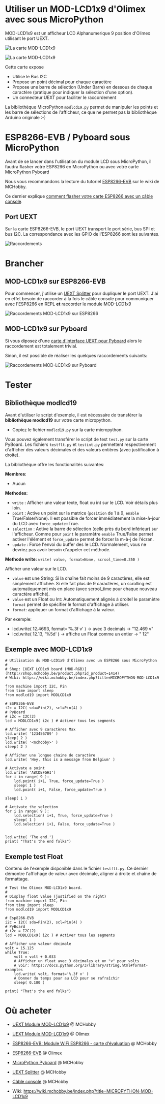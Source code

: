 # Utiliser un MOD-LCD1x9 d'Olimex avec sous MicroPython

MOD-LCD1x9 est un afficheur LCD Alphanumerique 9 position d'Olimex utilisant le port UEXT.

![La carte MOD-LCD1x9](docs/_static/mod-lcd1x9.jpg)

![La carte MOD-LCD1x9](docs/_static/mod-lcd1x9-02.jpg)

Cette carte expose
* Utilise le Bus I2C
* Propose un point décimal pour chaque caractère
* Propose une barre de sélection (Under Barre) en dessous de chaque caractère (pratique pour indiquer la sélection d'une option).
* Un connecteur UEXT pour faciliter le raccordement

La bibliothèque MicroPython `modlcd19.py` permet de manipuler les points et les barre de sélections de l'afficheur, ce que ne permet pas la bibliothèque Arduino originale :-)

# ESP8266-EVB / Pyboard sous MicroPython
Avant de se lancer dans l'utilisation du module LCD sous MicroPython, il faudra flasher votre ESP8266 en MicroPython ou avec votre carte MicroPython Pyboard

Nous vous recommandons la lecture du tutoriel [ESP8266-EVB](https://wiki.mchobby.be/index.php?title=ESP8266-DEV) sur le wiki de MCHobby.

Ce dernier explique [comment flasher votre carte ESP8266 avec un câble console](https://wiki.mchobby.be/index.php?title=ESP8266-DEV).

## Port UEXT

Sur la carte ESP8266-EVB, le port UEXT transport le port série, bus SPI et bus I2C. La correspondance avec les GPIO de l'ESP8266 sont les suivantes.

![Raccordements](docs/_static/ESP8266-EVB-UEXT.jpg)

# Brancher
## MOD-LCD1x9 sur ESP8266-EVB

Pour commencer, j'utilise un [UEXT Splitter](http://shop.mchobby.be/product.php?id_product=1412) pour dupliquer le port UEXT. J'ai en effet besoin de raccorder à la fois le câble console pour communiquer avec l'ESP8266 en REPL __et__ raccorder le module MOD-LCD1x9

![Raccordements MOD-LCD1x9 sur ESP8266](docs/_static/mod-lcd1x9-wiring.jpg)

## MOD-LCD1x9 sur Pyboard

Si vous diposez d'une [carte d'interface UEXT pour Pyboard](https://github.com/mchobby/pyboard-driver/tree/master/UEXT) alors le raccordement est totalement trivial.

Sinon, il est possible de réaliser les quelques raccordements suivants:

![Raccordements MOD-LCD1x9 sur Pyboard](docs/_static/mod-lcd1x9-to-pyboard.jpg)

# Tester

## Bibliothèque modlcd19

Avant d'utiliser le script d'exemple, il est nécessaire de transférer la __bibliothèque modlcd19__ sur votre carte micropython.
* Copiez le fichier `modlcd19.py` sur la carte micropython.

Vous pouvez également transférer le script de test `test.py` sur la carte PyBoard. Les fichiers `testflt.py` et `testint.py` permettent respectivement d'afficher des valeurs décimales et des valeurs entières (avec justification à droite).   

La bibliothèque offre les fonctionalités suivantes:

__Membres:__
* Aucun

__Methodes:__
* `write`  : Afficher une valeur texte, float ou int sur le LCD. Voir détails plus loin.
* `point`  : Active un point sur la matrice (`position` de 1 à 9, `enable` True/False/None). Il est possible de forcer immédiatement la mise-à-jour du LCD avec `force_update`=True.
* `selection` : Active la barre de sélection (celle près du bord inférieur) sur l'afficheur. Comme pour `point` le paramètre `enable` True/False permet activer l'élément et `force_update` permet de forcer la m-à-j de l'écran.
* `update` : Force l'envoi du buffer des le LCD. Normalement, vous ne devriez pas avoir besoin d'appeler cet méthode.

__Methode write:__
`write( value, format=None, scrool_time=0.350 )`

Afficher une valeur sur le LCD.
* `value` est une String: Si la chaîne fait moins de 9 caractères, elle est simplement affichée. Si elle fait plus de 9 caractères, un scrolling est automatiquement mis en place (avec scrool_time pour chaque nouveau caractère affiché).
* `value` est un Float ou Int: Automatiquement alignés à droite! le paramètre `format` permet de spécifier le format d'affichage à utiliser.
* `format`: appliquer un format d'affichage à la valeur.

Par exemple:
 * lcd.write( 12.4693, format='%.3f v' ) -> avec 3 decimals -> "12.469 v"
 * lcd.write( 12.13, '%5d' ) -> affiche un Float comme un entier -> "   12"

## Exemple avec MOD-LCD1x9
```
# Utilisation du MOD-LCD1x9 d'Olimex avec un ESP8266 sous MicroPython
#
# Shop: [UEXT LCD1x9 board (MOD-RGB)](http://shop.mchobby.be/product.php?id_product=1414)
# Wiki: https://wiki.mchobby.be/index.php?title=MICROPYTHON-MOD-LCD1x9

from machine import I2C, Pin
from time import sleep
from modlcd19 import MODLCD1x9

# ESP8266-EVB
i2c = I2C( sda=Pin(2), scl=Pin(4) )
# PyBoard
# i2c = I2C(2)
lcd = MODLCD1x9( i2c ) # Activer tous les segments

# Afficher avec 9 caractères Max
lcd.write( '123456789' )
sleep( 2 )
lcd.write( '<mchobby>' )
sleep( 2 )

# Afficher une longue chaine de caractère
lcd.write( 'Hey, this is a message from Belgium' )

# Activate a point
lcd.write( 'ABCDEFGHI')
for i in range( 9 ):
	lcd.point( i+1, True, force_update=True )
	sleep( 1 )
	lcd.point( i+1, False, force_update=True )

sleep( 1 )

# Activate the selection
for i in range( 9 ):
	lcd.selection( i+1, True, force_update=True )
	sleep( 1 )
	lcd.selection( i+1, False, force_update=True )


lcd.write( 'The end.')
print( "That's the end folks")
```

## Exemple test Float
Contenu de l'exemple disponible dans le fichier `testflt.py`. Ce dernier démontre l'affichage de valeur avec décimale, aligner à droite et chaîne de formattage.

```
# Test the Olimex MOD-LCD1x9 board.
#
# Display float value (justified on the right)
from machine import I2C, Pin
from time import sleep
from modlcd19 import MODLCD1x9

# Esp8266-EVB
i2c = I2C( sda=Pin(2), scl=Pin(4) )
# PyBoard
# i2c = I2C(2)
lcd = MODLCD1x9( i2c ) # Activer tous les segments

# Afficher une valeur décimale
volt = 15.125
while True:
    volt = volt + 0.033
    # Afficher un float avec 3 décimales et un "v" pour volts
    # voir: https://docs.python.org/3/library/string.html#format-examples
    lcd.write( volt, format='%.3f v' )
    # Donner du temps pour au LCD pour se rafraîchir
    sleep( 0.100 )

print( "That's the end folks")
```

# Où acheter
* [UEXT Module MOD-LCD1x9](http://shop.mchobby.be/product.php?id_product=1414) @ MCHobby
* [UEXT Module MOD-LCD1x9](https://www.olimex.com/Products/Modules/LCD/MOD-LCD-1x9/open-source-hardware) @ Olimex
* [ESP8266-EVB: Module WiFi ESP8266 - carte d'évaluation](http://shop.mchobby.be/product.php?id_product=668) @ MCHobby
* [ESP8266-EVB](https://www.olimex.com/Products/IoT/ESP8266/ESP8266-EVB/open-source-hardware) @ Olimex
* [MicroPython Pyboard](https://shop.mchobby.be/fr/56-micropython) @ MCHobby
* [UEXT Splitter](http://shop.mchobby.be/product.php?id_product=1412) @ MCHobby
* [Câble console](http://shop.mchobby.be/product.php?id_product=144) @ MCHobby

* Wiki: https://wiki.mchobby.be/index.php?title=MICROPYTHON-MOD-LCD1x9
